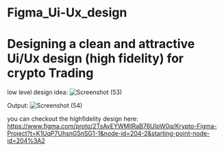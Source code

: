 # Figma_Ui-Ux_design
# Designing a clean and attractive Ui/Ux design (high fidelity) for crypto Trading
low level design idea:
![Screenshot (53)](https://github.com/Yogesh120703/Figma_Ui-Ux_design/assets/132259891/735cd7ac-8562-4e6f-8196-380ef61c01ff)

Output:
![Screenshot (54)](https://github.com/Yogesh120703/Figma_Ui-Ux_design/assets/132259891/cf22f220-8a56-48b5-b388-8441c285545f)


you can checkout the highfidelity design here: https://www.figma.com/proto/2TsAvEYWMllRaB76UIpW0q/Krypto-Figma-Project?t=K1UqP7UhsnG5nSG1-1&node-id=204-2&starting-point-node-id=204%3A2
